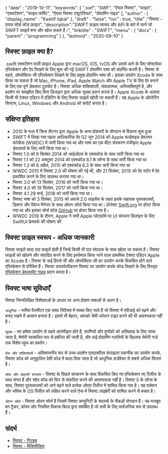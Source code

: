{
  "date" : "2019-10-11",
  "keywords" :[ ".swf", "SWF", "ऐप्पल स्विफ्ट", "फाइल", "एक्सटेंशन", "फाइल फॉर्मेट", "ऐप्पल स्विफ्ट ट्यूटोरियल", "प्रोग्रामिंग गाइड" ],
  "author" : {
    "display_name" : "Kashif Iqbal"
},
  "draft" : "false",
  "toc" : true,
  "title" :"स्विफ्ट - एप्पल सोर्स कोड फ़ाइल",
  "description":"SWIFT फ़ाइल स्वरूप और API के बारे में जानें जो SWIFT फ़ाइलें बना और खोल सकते हैं।",
  "linktitle" : "SWIFT",
  "menu" : {
    "docs" : {
      "parent" : "programming"
}
},
  "lastmod" : "2020-09-10"
}

## स्विफ्ट फ़ाइल क्या है?

.swift एक्सटेंशन वाली फ़ाइल Apple द्वारा macOS, iOS, tvOS और उससे आगे के लिए सॉफ्टवेयर एप्लिकेशन और ऐप लिखने के लिए शुरू की गई SWIFT प्रोग्रामिंग भाषा को संदर्भित करती है। स्विफ्ट से पहले, ऑब्जेक्टिव-सी एप्लिकेशन लिखने के लिए प्रमुख प्रोग्रामिंग भाषा थी। इसका उपयोग Xcode के साथ किया जा सकता है जो Mac, iPhone, iPad, Apple Watch और Apple TV के लिए ऐप बनाने के लिए एक पूर्ण डेवलपर टूलसेट है। स्विफ्ट अधिक शक्तिशाली, संवादात्मक, अभिव्यक्तिपूर्ण है, और प्रदर्शन पर समझौता किए बिना डिजाइन द्वारा अधिक सुरक्षा प्रदान करता है। Apple Xcode के अलावा किसी भी टेक्स्ट एडिटर में एडिटिंग के लिए स्विफ्ट फाइलें खोली जा सकती हैं। यह Apple के ऑपरेटिंग सिस्टम, Linux, Windows और Android को सपोर्ट करता है।

## संक्षिप्त इतिहास

* 2010 के मध्य में क्रिस लैटनर द्वारा Apple के अन्य प्रोग्रामरों के योगदान से विकास शुरू हुआ
* SWIFT में लिखा गया पहला आधिकारिक ऐप 02 जून 2014 को Apple वर्ल्डवाइड डेवलपर कॉन्फ्रेंस (WWDC) में जारी किया गया था और भाषा का एक बीटा संस्करण पंजीकृत Apple डेवलपर्स के लिए जारी किया गया था।
* स्विफ्ट 1.0 को 9 सितंबर 2014 को आईओएस के एक्सकोड के साथ जारी किया गया था
* स्विफ्ट 1.1 को 22 अक्टूबर 2014 को एक्सकोड 6.1 के लॉन्च के साथ जारी किया गया था
* स्विफ्ट 1.2 को 8 अप्रैल, 2015 को एक्सकोड 6.3 के साथ जारी किया गया था
* WWDC 2015 में स्विफ्ट 2.0 की घोषणा की गई थी, और 21 सितंबर, 2015 को ऐप स्टोर में ऐप प्रकाशित करने के लिए उपलब्ध कराया गया था।
* स्विफ्ट 3.0 को 13 सितंबर, 2016 को जारी किया गया था।
* स्विफ्ट 4.0 को 19 सितंबर, 2017 को जारी किया गया था।
* स्विफ्ट 4.1 29 मार्च, 2018 को जारी किया गया था।
* स्विफ्ट भाषा को 3 दिसंबर, 2015 को अपाचे 2.0 लाइसेंस के तहत इसके सहायक पुस्तकालयों, डिबगर और पैकेज मैनेजर के साथ ओपन-सोर्स किया गया था। प्रोजेक्ट [Swift.org](https://swift.org/) पर होस्ट किया गया था और इसका सोर्स कोड [GitHub](https://github.com/apple/swift) पर होस्ट किया गया है।
* WWDC 2019 के दौरान, Apple ने सभी Apple प्लेटफ़ॉर्म पर UI संरचना डिज़ाइन के लिए SwiftUI फ्रेमवर्क की घोषणा की

## स्विफ्ट फ़ाइल स्वरूप - अधिक जानकारी

स्विफ्ट फाइलें सादा पाठ फाइलें होती हैं जिन्हें किसी भी पाठ संपादक के साथ खोला जा सकता है। स्विफ्ट फाइलों को खोलने और संपादित करने के लिए इस्तेमाल किया जाने वाला प्राथमिक टेक्स्ट एडिटर Apple का Xcode है। स्विफ्ट के कई हिस्से सी और ऑब्जेक्टिव-सी का उपयोग करके विकसित होने वाले एप्लिकेशन से परिचित हैं। स्विफ्ट दस्तावेज़ीकरण स्विफ्ट का उपयोग करके कोड लिखने के लिए विस्तृत [एप्लिकेशन डेवलपमेंट गाइड](https://docs.swift.org/swift-book/documentation/the-swift-programming-language/thebasics/) प्रदान करता है।

## स्विफ्ट भाषा सुविधाएँ

स्विफ्ट निम्नलिखित विशेषताओं के आधार पर अन्य प्रोग्राम भाषाओं से अलग है।

`आधुनिक` - नामित पैरामीटर एक साफ सिंटैक्स में व्यक्त किए जाते हैं जो स्विफ्ट में एपीआई को पढ़ने और बनाए रखने में आसान बनाता है। इससे भी बेहतर, आपको सेमी-कॉलन टाइप करने की भी आवश्यकता नहीं है।

`सुरक्षा` - चर हमेशा उपयोग से पहले आरंभीकृत होते हैं, सरणियों और पूर्णांकों को अतिप्रवाह के लिए जांचा जाता है, मेमोरी स्वचालित रूप से प्रबंधित की जाती है, और कई प्रोग्रामिंग गलतियों के खिलाफ मेमोरी गार्ड तक विशेष पहुंच का प्रवर्तन।

`तेज़ और शक्तिशाली` - अविश्वसनीय रूप से उच्च-प्रदर्शन एलएलवीएम कंपाइलर तकनीक का उपयोग करके, स्विफ्ट कोड को अनुकूलित देशी कोड में बदल दिया जाता है जो आधुनिक हार्डवेयर से सबसे अधिक मिलता है।

`स्रोत और बाइनरी संगतता` - स्विफ्ट के पिछले संस्करण के साथ विकसित किए गए एप्लिकेशन नए रिलीज़ के साथ संगत हैं और स्रोत कोड को फिर से संकलित करने की आवश्यकता नहीं है। स्विफ्ट 5 के लॉन्च के साथ, स्विफ्ट पुस्तकालयों को आगे बढ़ने वाले प्रत्येक ओएस रिलीज में शामिल किया गया है। यह वर्तमान और भविष्य के OS रिलीज़ को लक्षित करने वाले ऐप्स में स्विफ्ट लाइब्रेरी को शामिल करने से बचता है।

`ओपन सोर्स` - स्विफ्ट ओपन सोर्स है जिसमें स्विफ्ट कम्युनिटी के सदस्यों के सैकड़ों योगदान हैं। यह मजबूत बग ट्रैकर, फ़ोरम और नियमित विकास बिल्ड द्वारा समर्थित है जो सभी के लिए सार्वजनिक रूप से उपलब्ध हैं।

## संदर्भ
* [स्विफ्ट - गिटहब](https://github.com/apple/swift)
* [स्विफ्ट - विकिपीडिया](https://en.wikipedia.org/wiki/Swift_(programming_language))

